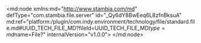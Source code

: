 <?xml version="1.0" encoding="UTF-8"?>
<md:node xmlns:md="http://www.stambia.com/md" defType="com.stambia.file.server" id="_Qy6dY8BwEeq6L8zfnBksuA" md:ref="platform:/plugin/com.indy.environment/technology/file/standard.file.md#UUID_TECH_FILE_MD?fileId=UUID_TECH_FILE_MD$type=md$name=File?" internalVersion="v1.0.0">
  <node defType="com.stambia.file.directory" id="_Qy6dZMBwEeq6L8zfnBksuA" name="html_folder">
    <attribute defType="com.stambia.file.directory.path" id="_Qy6dZcBwEeq6L8zfnBksuA" value="%{env:workspace_loc}%/Training/Files_Out/html"/>
  </node>
</md:node>